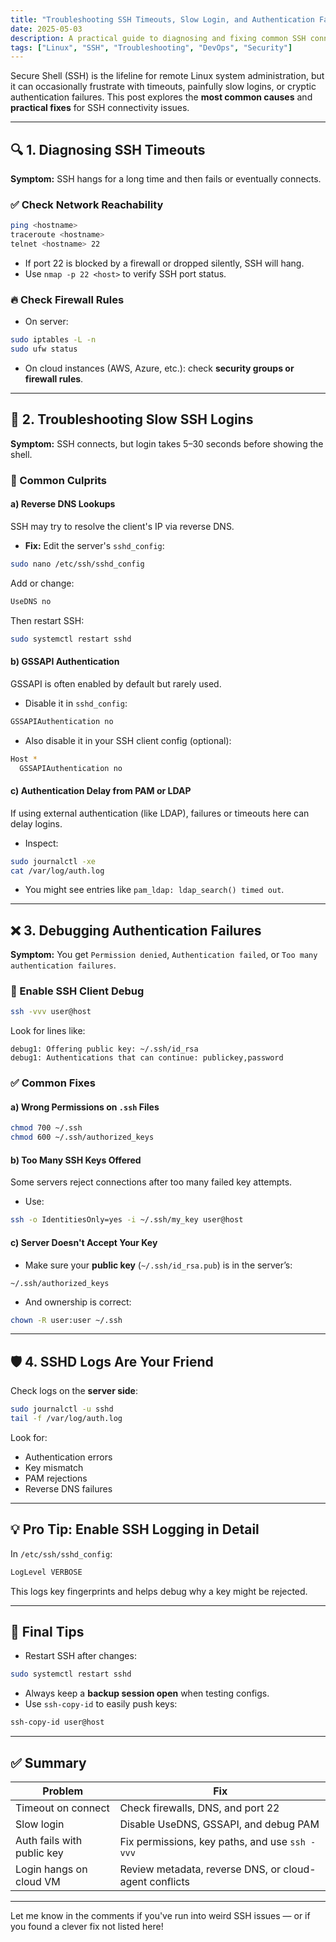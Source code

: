 ```yaml
---
title: "Troubleshooting SSH Timeouts, Slow Login, and Authentication Failures"
date: 2025-05-03
description: A practical guide to diagnosing and fixing common SSH connection issues on Linux servers, including timeouts, slow logins, and authentication errors.
tags: ["Linux", "SSH", "Troubleshooting", "DevOps", "Security"]
---
```


Secure Shell (SSH) is the lifeline for remote Linux system administration, but it can occasionally frustrate with timeouts, painfully slow logins, or cryptic authentication failures. This post explores the **most common causes** and **practical fixes** for SSH connectivity issues.

---

## 🔍 1. Diagnosing SSH Timeouts

**Symptom:** SSH hangs for a long time and then fails or eventually connects.

### ✅ Check Network Reachability
```bash
ping <hostname>
traceroute <hostname>
telnet <hostname> 22
```

- If port 22 is blocked by a firewall or dropped silently, SSH will hang.
- Use `nmap -p 22 <host>` to verify SSH port status.

### 🔥 Check Firewall Rules
- On server:
```bash
sudo iptables -L -n
sudo ufw status
```

- On cloud instances (AWS, Azure, etc.): check **security groups or firewall rules**.

---

## 🐢 2. Troubleshooting Slow SSH Logins

**Symptom:** SSH connects, but login takes 5–30 seconds before showing the shell.

### 🔎 Common Culprits

#### a) **Reverse DNS Lookups**
SSH may try to resolve the client's IP via reverse DNS.

- **Fix:** Edit the server's `sshd_config`:
```bash
sudo nano /etc/ssh/sshd_config
```
Add or change:
```bash
UseDNS no
```
Then restart SSH:
```bash
sudo systemctl restart sshd
```

#### b) **GSSAPI Authentication**
GSSAPI is often enabled by default but rarely used.

- Disable it in `sshd_config`:
```bash
GSSAPIAuthentication no
```

- Also disable it in your SSH client config (optional):
```bash
Host *
  GSSAPIAuthentication no
```

#### c) **Authentication Delay from PAM or LDAP**
If using external authentication (like LDAP), failures or timeouts here can delay logins.

- Inspect:
```bash
sudo journalctl -xe
cat /var/log/auth.log
```

- You might see entries like `pam_ldap: ldap_search() timed out`.

---

## ❌ 3. Debugging Authentication Failures

**Symptom:** You get `Permission denied`, `Authentication failed`, or `Too many authentication failures`.

### 🧪 Enable SSH Client Debug
```bash
ssh -vvv user@host
```

Look for lines like:
```
debug1: Offering public key: ~/.ssh/id_rsa
debug1: Authentications that can continue: publickey,password
```

### ✅ Common Fixes

#### a) **Wrong Permissions on `.ssh` Files**
```bash
chmod 700 ~/.ssh
chmod 600 ~/.ssh/authorized_keys
```

#### b) **Too Many SSH Keys Offered**
Some servers reject connections after too many failed key attempts.

- Use:
```bash
ssh -o IdentitiesOnly=yes -i ~/.ssh/my_key user@host
```

#### c) **Server Doesn't Accept Your Key**
- Make sure your **public key** (`~/.ssh/id_rsa.pub`) is in the server’s:
```
~/.ssh/authorized_keys
```

- And ownership is correct:
```bash
chown -R user:user ~/.ssh
```

---

## 🛡️ 4. SSHD Logs Are Your Friend

Check logs on the **server side**:
```bash
sudo journalctl -u sshd
tail -f /var/log/auth.log
```

Look for:
- Authentication errors
- Key mismatch
- PAM rejections
- Reverse DNS failures

---

## 💡 Pro Tip: Enable SSH Logging in Detail

In `/etc/ssh/sshd_config`:
```bash
LogLevel VERBOSE
```
This logs key fingerprints and helps debug why a key might be rejected.

---

## 🧰 Final Tips

- Restart SSH after changes:
```bash
sudo systemctl restart sshd
```

- Always keep a **backup session open** when testing configs.
- Use `ssh-copy-id` to easily push keys:
```bash
ssh-copy-id user@host
```

---

## ✅ Summary

| Problem                     | Fix                                                                 |
|----------------------------|----------------------------------------------------------------------|
| Timeout on connect         | Check firewalls, DNS, and port 22                                    |
| Slow login                 | Disable UseDNS, GSSAPI, and debug PAM                                 |
| Auth fails with public key | Fix permissions, key paths, and use `ssh -vvv`                        |
| Login hangs on cloud VM    | Review metadata, reverse DNS, or cloud-agent conflicts                |

---

Let me know in the comments if you've run into weird SSH issues — or if you found a clever fix not listed here!
